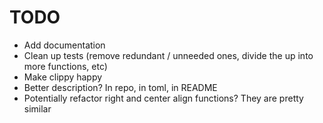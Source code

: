 # TODO

- Add documentation
- Clean up tests (remove redundant / unneeded ones, divide the up into more functions, etc)
- Make clippy happy
- Better description? In repo, in toml, in README
- Potentially refactor right and center align functions?  They are pretty similar

